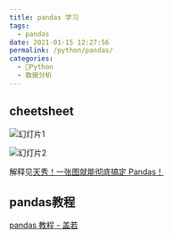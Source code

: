```yaml
---
title: pandas 学习
tags: 
  - pandas
date: 2021-01-15 12:27:56
permalink: /python/pandas/
categories: 
  - 🐍Python
  - 数据分析
---
```


## cheetsheet

![幻灯片1](https://i.loli.net/2021/01/15/a8FCJYM2Xrz5cEH.png)

![幻灯片2](https://i.loli.net/2021/01/15/2fTeGH1EgZKroQy.png)

解释见[天秀！一张图就能彻底搞定 Pandas！](https://mp.weixin.qq.com/s/a5a4Wo4atKaSS8C2eCtrxA)

## pandas教程

[pandas 教程 - 盖若](https://www.gairuo.com/p/pandas-tutorial)

